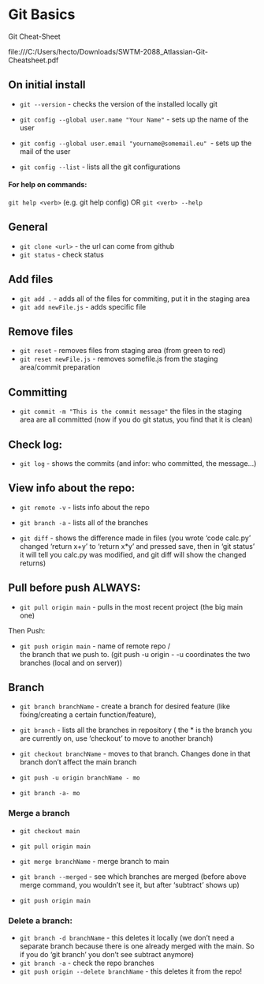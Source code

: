 # Git Basics

Git Cheat-Sheet

file:///C:/Users/hecto/Downloads/SWTM-2088_Atlassian-Git-Cheatsheet.pdf

## On initial install

- `git --version` - checks the version of the installed locally git

- `git config --global user.name "Your Name"` - sets up the name of the user 

- `git config --global user.email "yourname@somemail.eu" `- sets up the mail of the user

- `git config --list` - lists all the git configurations



#### For help on commands:

`git help <verb>` (e.g. git help config) OR 
`git <verb> --help` 

## General


- `git clone <url>` - the url can come from github
- `git status` - check status

## Add files

- `git add .` - adds all of the files for commiting, put it in the staging area
- `git add newFile.js` - adds specific file

## Remove files

- `git reset` - removes files from staging area (from green to red)
- `git reset newFile.js` - removes somefile.js from the staging area/commit preparation

## Committing

- `git commit -m "This is the commit message"` the files in the staging area are all committed (now if you do git status, you find that it is clean)

## Check log:

- `git log` - shows the commits (and infor: who committed, the message…) 


## View info about the repo:

- `git remote -v` - lists info about the repo
- `git branch -a` - lists all of the branches

- `git diff` - shows the difference made in files (you wrote ‘code calc.py’ changed ‘return x+y’ to ‘return x*y’ and pressed save, then in ‘git status’ it will tell you calc.py was modified, and git diff will show the changed returns)

## Pull before push ALWAYS:

- `git pull origin main` - pulls in the most recent project (the big main one)

Then Push:

- `git push origin main` - <origin> name of remote repo <master>/<main> the branch that we push to. (git push -u origin <name of the branch> - -u coordinates the two branches (local and on server))




## Branch

- `git branch branchName` - create a branch for desired feature (like fixing/creating a certain function/feature), 
- `git branch` - lists all the branches in repository ( the * is the branch you are currently on, use ‘checkout’ to move to another branch)
- `git checkout branchName`  - moves to that branch. Changes done in that branch don’t affect the main branch


- `git push -u origin branchName - mo`
- `git branch -a- mo`

### Merge a branch

- `git checkout main`
- `git pull origin main`

- `git merge branchName` - merge branch to main
- `git branch --merged` - see which branches are merged (before above merge command, you wouldn’t see it, but after ‘subtract’ shows up)

- `git push origin main `



### Delete a branch:

- `git branch -d branchName` - this deletes it locally (we don’t need a separate branch because there is one already merged with the main. So if you do ‘git branch’ you don’t see subtract anymore)
- `git branch -a` - check the repo branches 
- `git push origin --delete branchName` - this deletes it from the repo!
